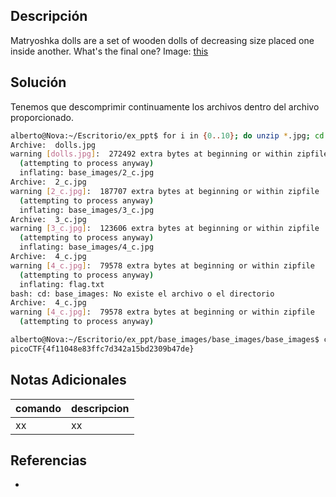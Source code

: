 ## Descripción
Matryoshka dolls are a set of wooden dolls of decreasing size placed one inside another. What's the final one? Image: [this](https://mercury.picoctf.net/static/b6205dd933ec01c022c4e6acbdf11116/dolls.jpg)

## Solución
Tenemos que descomprimir continuamente los archivos dentro del archivo proporcionado.

```bash
alberto@Nova:~/Escritorio/ex_ppt$ for i in {0..10}; do unzip *.jpg; cd base_images; done
Archive:  dolls.jpg
warning [dolls.jpg]:  272492 extra bytes at beginning or within zipfile
  (attempting to process anyway)
  inflating: base_images/2_c.jpg     
Archive:  2_c.jpg
warning [2_c.jpg]:  187707 extra bytes at beginning or within zipfile
  (attempting to process anyway)
  inflating: base_images/3_c.jpg     
Archive:  3_c.jpg
warning [3_c.jpg]:  123606 extra bytes at beginning or within zipfile
  (attempting to process anyway)
  inflating: base_images/4_c.jpg     
Archive:  4_c.jpg
warning [4_c.jpg]:  79578 extra bytes at beginning or within zipfile
  (attempting to process anyway)
  inflating: flag.txt                
bash: cd: base_images: No existe el archivo o el directorio
Archive:  4_c.jpg
warning [4_c.jpg]:  79578 extra bytes at beginning or within zipfile
  (attempting to process anyway)

alberto@Nova:~/Escritorio/ex_ppt/base_images/base_images/base_images$ cat flag.txt 
picoCTF{4f11048e83ffc7d342a15bd2309b47de}
```

## Notas Adicionales
|comando|descripcion|
|---|---|
|xx|xx|

## Referencias
- []()